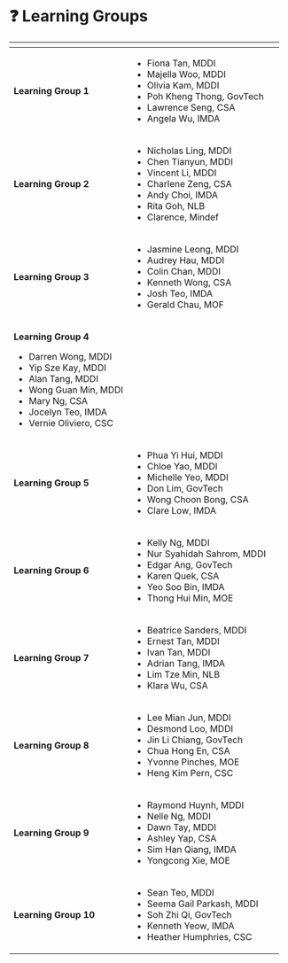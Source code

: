# ❓ Learning Groups

<table data-view="cards"><thead><tr><th></th><th></th><th></th></tr></thead><tbody><tr><td><strong>Learning Group 1</strong></td><td><ul><li>Fiona Tan, MDDI</li><li>Majella Woo, MDDI</li><li>Olivia Kam, MDDI</li><li>Poh Kheng Thong, GovTech</li><li>Lawrence Seng, CSA</li><li>Angela Wu, IMDA</li></ul></td><td></td></tr><tr><td><strong>Learning Group 2</strong></td><td><ul><li>Nicholas Ling, MDDI</li><li>Chen Tianyun, MDDI</li><li>Vincent Li, MDDI</li><li>Charlene Zeng, CSA</li><li>Andy Choi, IMDA</li><li>Rita Goh, NLB</li><li>Clarence, Mindef</li></ul><p>  </p></td><td></td></tr><tr><td><strong>Learning Group 3</strong></td><td><ul><li>Jasmine Leong, MDDI</li><li>Audrey Hau, MDDI</li><li>Colin Chan, MDDI</li><li>Kenneth Wong, CSA</li><li>Josh Teo, IMDA</li><li>Gerald Chau, MOF</li></ul></td><td></td></tr><tr><td><p><strong>Learning Group 4</strong></p><ul><li>Darren Wong, MDDI</li><li>Yip Sze Kay, MDDI</li><li>Alan Tang, MDDI</li><li>Wong Guan Min, MDDI</li><li>Mary Ng, CSA</li><li>Jocelyn Teo, IMDA</li><li>Vernie Oliviero, CSC<br></li></ul></td><td></td><td></td></tr><tr><td><strong>Learning Group 5</strong></td><td><ul><li>Phua Yi Hui, MDDI</li><li>Chloe Yao, MDDI</li><li>Michelle Yeo, MDDI</li><li>Don Lim, GovTech</li><li>Wong Choon Bong, CSA</li><li>Clare Low, IMDA</li></ul></td><td></td></tr><tr><td><strong>Learning Group 6</strong></td><td><ul><li>Kelly Ng, MDDI</li><li>Nur Syahidah Sahrom, MDDI</li><li>Edgar Ang, GovTech</li><li>Karen Quek, CSA</li><li>Yeo Soo Bin, IMDA</li><li>Thong Hui Min, MOE</li></ul></td><td></td></tr><tr><td><strong>Learning Group 7</strong></td><td><ul><li>Beatrice Sanders, MDDI</li><li>Ernest Tan, MDDI</li><li>Ivan Tan, MDDI</li><li>Adrian Tang, IMDA</li><li>Lim Tze Min, NLB</li><li>Klara Wu, CSA</li></ul></td><td></td></tr><tr><td><strong>Learning Group 8</strong></td><td><ul><li>Lee Mian Jun, MDDI</li><li>Desmond Loo, MDDI</li><li>Jin Li Chiang, GovTech</li><li>Chua Hong En, CSA</li><li>Yvonne Pinches, MOE</li><li>Heng Kim Pern, CSC</li></ul></td><td></td></tr><tr><td><strong>Learning Group 9</strong></td><td><ul><li>Raymond Huynh, MDDI</li><li>Nelle Ng, MDDI</li><li>Dawn Tay, MDDI</li><li>Ashley Yap, CSA</li><li>Sim Han Qiang, IMDA</li><li>Yongcong Xie, MOE</li></ul></td><td></td></tr><tr><td><strong>Learning Group 10</strong> </td><td><ul><li>Sean Teo, MDDI</li><li>Seema Gail Parkash, MDDI</li><li>Soh Zhi Qi, GovTech</li><li>Kenneth Yeow, IMDA</li><li>Heather Humphries, CSC</li></ul></td><td></td></tr></tbody></table>
